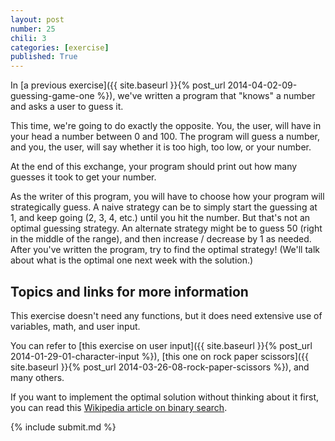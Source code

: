 ```yaml
---
layout: post
number: 25
chili: 3
categories: [exercise]
published: True
---
```


In [a previous exercise]({{ site.baseurl }}{% post_url 2014-04-02-09-guessing-game-one %}), we've written a program that "knows" a number and asks a user to guess it.

This time, we're going to do exactly the opposite. You, the user, will have in your head a number between 0 and 100. The program will guess a number, and you, the user, will say whether it is too high, too low, or your number. 

At the end of this exchange, your program should print out how many guesses it took to get your number.

As the writer of this program, you will have to choose how your program will strategically guess. A naive strategy can be to simply start the guessing at 1, and keep going (2, 3, 4, etc.) until you hit the number. But that's not an optimal guessing strategy. An alternate strategy might be to guess 50 (right in the middle of the range), and then increase / decrease by 1 as needed. After you've written the program, try to find the optimal strategy! (We'll talk about what is the optimal one next week with the solution.)

## Topics and links for more information

This exercise doesn't need any functions, but it does need extensive use of variables, math, and user input. 

You can refer to [this exercise on user input]({{ site.baseurl }}{% post_url 2014-01-29-01-character-input %}), [this one on rock paper scissors]({{ site.baseurl }}{% post_url 2014-03-26-08-rock-paper-scissors %}), and many others.

If you want to implement the optimal solution without thinking about it first, you can read this [Wikipedia article on binary search](https://en.wikipedia.org/wiki/Binary_search_algorithm).

{% include submit.md %}